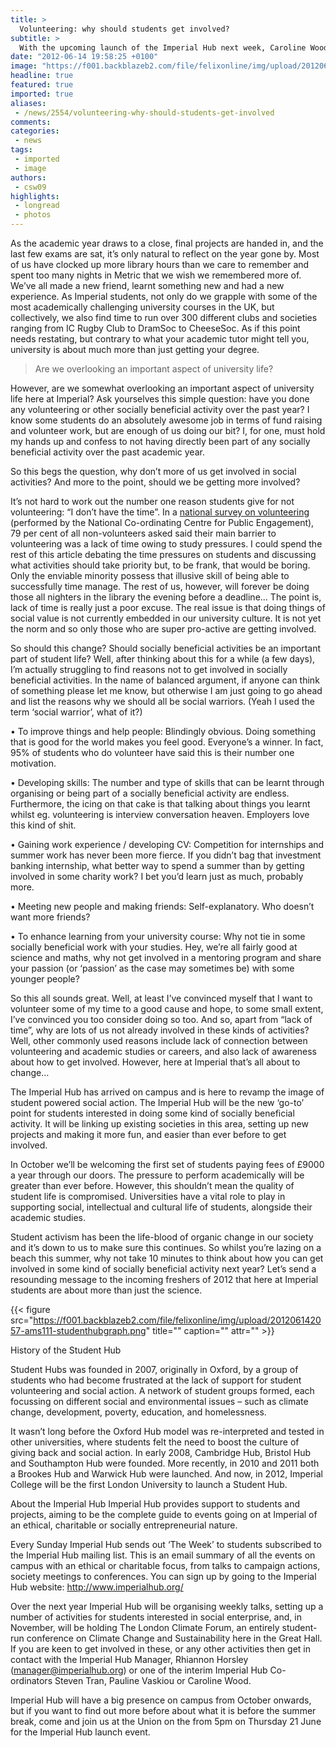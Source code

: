 ```yaml
---
title: >
  Volunteering: why should students get involved?
subtitle: >
  With the upcoming launch of the Imperial Hub next week, Caroline Wood discusses volunteering opportunities at university
date: "2012-06-14 19:58:25 +0100"
image: "https://f001.backblazeb2.com/file/felixonline/img/upload/201206150818-mc4509-hub.jpg"
headline: true
featured: true
imported: true
aliases:
 - /news/2554/volunteering-why-should-students-get-involved
comments:
categories:
 - news
tags:
 - imported
 - image
authors:
 - csw09
highlights:
 - longread
 - photos
---
```


As the academic year draws to a close, final projects are handed in, and the last few exams are sat, it’s only natural to reflect on the year gone by. Most of us have clocked up more library hours than we care to remember and spent too many nights in Metric that we wish we remembered more of. We’ve all made a new friend, learnt something new and had a new experience. As Imperial students, not only do we grapple with some of the most academically challenging university courses in the UK, but collectively, we also find time to run over 300 different clubs and societies ranging from IC Rugby Club to DramSoc to CheeseSoc. As if this point needs restating, but contrary to what your academic tutor might tell you, university is about much more than just getting your degree.

> Are we overlooking an important aspect of university life?

However, are we somewhat overlooking an important aspect of university life here at Imperial? Ask yourselves this simple question: have you done any volunteering or other socially beneficial activity over the past year? I know some students do an absolutely awesome job in terms of fund raising and volunteer work, but are enough of us doing our bit? I, for one, must hold my hands up and confess to not having directly been part of any socially beneficial activity over the past academic year.

So this begs the question, why don’t more of us get involved in social activities? And more to the point, should we be getting more involved?

It’s not hard to work out the number one reason students give for not volunteering: “I don’t have the time”. In a [national survey on volunteering](https://www.publicengagement.ac.uk/sites/default/files/NCCPE%20-%20Bursting%20the%20bubble.pdf) (performed by the National Co-ordinating Centre for Public Engagement), 79 per cent of all non-volunteers asked said their main barrier to volunteering was a lack of time owing to study pressures. I could spend the rest of this article debating the time pressures on students and discussing what activities should take priority but, to be frank, that would be boring. Only the enviable minority possess that illusive skill of being able to successfully time manage. The rest of us, however, will forever be doing those all nighters in the library the evening before a deadline... The point is, lack of time is really just a poor excuse. The real issue is that doing things of social value is not currently embedded in our university culture. It is not yet the norm and so only those who are super pro-active are getting involved.

So should this change? Should socially beneficial activities be an important part of student life? Well, after thinking about this for a while (a few days), I’m actually struggling to find reasons not to get involved in socially beneficial activities. In the name of balanced argument, if anyone can think of something please let me know, but otherwise I am just going to go ahead and list the reasons why we should all be social warriors. (Yeah I used the term ‘social warrior’, what of it?)

• To improve things and help people: Blindingly obvious. Doing something that is good for the world makes you feel good. Everyone’s a winner. In fact, 95% of students who do volunteer have said this is their number one motivation.

• Developing skills: The number and type of skills that can be learnt through organising or being part of a socially beneficial activity are endless. Furthermore, the icing on that cake is that talking about things you learnt whilst eg. volunteering is interview conversation heaven. Employers love this kind of shit.

• Gaining work experience / developing CV: Competition for internships and summer work has never been more fierce. If you didn’t bag that investment banking internship, what better way to spend a summer than by getting involved in some charity work? I bet you’d learn just as much, probably more.

• Meeting new people and making friends: Self-explanatory. Who doesn’t want more friends?

• To enhance learning from your university course: Why not tie in some socially beneficial work with your studies. Hey, we’re all fairly good at science and maths, why not get involved in a mentoring program and share your passion (or ‘passion’ as the case may sometimes be) with some younger people?

So this all sounds great. Well, at least I’ve convinced myself that I want to volunteer some of my time to a good cause and hope, to some small extent, I’ve convinced you too consider doing so too. And so, apart from “lack of time”, why are lots of us not already involved in these kinds of activities? Well, other commonly used reasons include lack of connection between volunteering and academic studies or careers, and also lack of awareness about how to get involved. However, here at Imperial that’s all about to change…

The Imperial Hub has arrived on campus and is here to revamp the image of student powered social action. The Imperial Hub will be the new ‘go-to’ point for students interested in doing some kind of socially beneficial activity. It will be linking up existing societies in this area, setting up new projects and making it more fun, and easier than ever before to get involved.

In October we’ll be welcoming the first set of students paying fees of £9000 a year through our doors. The pressure to perform academically will be greater than ever before. However, this shouldn’t mean the quality of student life is compromised. Universities have a vital role to play in supporting social, intellectual and cultural life of students, alongside their academic studies.

Student activism has been the life-blood of organic change in our society and it’s down to us to make sure this continues. So whilst you’re lazing on a beach this summer, why not take 10 minutes to think about how you can get involved in some kind of socially beneficial activity next year? Let’s send a resounding message to the incoming freshers of 2012 that here at Imperial students are about more than just the science.

{{< figure src="https://f001.backblazeb2.com/file/felixonline/img/upload/201206142057-ams111-studenthubgraph.png" title="" caption="" attr="" >}}

History of the Student Hub

Student Hubs was founded in 2007, originally in Oxford, by a group of students who had become frustrated at the lack of support for student volunteering and social action. A network of student groups formed, each focussing on different social and environmental issues – such as climate change, development, poverty, education, and homelessness.

It wasn’t long before the Oxford Hub model was re-interpreted and tested in other universities, where students felt the need to boost the culture of giving back and social action. In early 2008, Cambridge Hub, Bristol Hub and Southampton Hub were founded. More recently, in 2010 and 2011 both a Brookes Hub and Warwick Hub were launched. And now, in 2012, Imperial College will be the first London University to launch a Student Hub.

About the Imperial Hub Imperial Hub provides support to students and projects, aiming to be the complete guide to events going on at Imperial of an ethical, charitable or socially entrepreneurial nature.

Every Sunday Imperial Hub sends out ‘The Week’ to students subscribed to the Imperial Hub mailing list. This is an email summary of all the events on campus with an ethical or charitable focus, from talks to campaign actions, society meetings to conferences. You can sign up by going to the Imperial Hub website: http://www.imperialhub.org/

Over the next year Imperial Hub will be organising weekly talks, setting up a number of activities for students interested in social enterprise, and, in November, will be holding The London Climate Forum, an entirely student-run conference on Climate Change and Sustainability here in the Great Hall. If you are keen to get involved in these, or any other activities then get in contact with the Imperial Hub Manager, Rhiannon Horsley (manager@imperialhub.org) or one of the interim Imperial Hub Co-ordinators Steven Tran, Pauline Vaskiou or Caroline Wood.

Imperial Hub will have a big presence on campus from October onwards, but if you want to find out more before about what it is before the summer break, come and join us at the Union on the from 5pm on Thursday 21 June for the Imperial Hub launch event.
